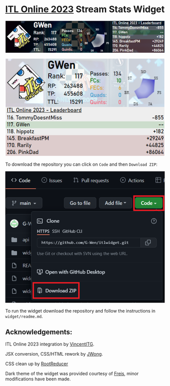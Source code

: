 # [ITL Online 2023](https://itl2023.groovestats.com) Stream Stats Widget 

![image](widget_dark.png)

![image](widget_light_vertical.png)

To download the repository you can click on `Code` and then `Download ZIP`:

![image](download.png)

To run the widget download the repository and follow the instructions in `widget/readme.md`.

## Acknowledgements:

ITL Online 2023 integration by [VincentITG](https://github.com/vlnguyen).

JSX conversion, CSS/HTML rework by [JWong](https://github.com/JonJWong).

CSS clean up by [RootReducer](https://github.com/stclairdaniel)

Dark theme of the widget was provided courtesy of [Freis](https://github.com/gab-santi), minor modifications have been made.
